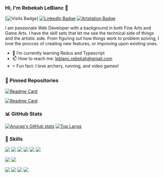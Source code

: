 ### Hi, I'm Rebekah LeBlanc 👋

[![Visits Badge](https://badges.pufler.dev/visits/R-LeBlanc/R-LeBlanc)] [![LinkedIn Badge](https://img.shields.io/badge/LinkedIn-Profile-informational?style=for-the-badge&logo=linkedin&logoColor=white&color=0D76A8)](https://www.linkedin.com/in/rebekahleblanc/) [![Artstation Badge](https://img.shields.io/badge/Artstation-Profile-informational?style=for-the-badge&logo=artstation&logoColor=white&color=0D76A8)](https://www.artstation.com/rebekahleblanc)

I am passionate Web Developer with a background in both Fine Arts and Game Arts. I have the skill sets that let
me see the technical side of things and the artistic side.
From figuring out how things work to problem solving, I love the procces of creating new 
features, or improving upon existing ones.

- 🌱 I’m currently learning Redux and Typescript
- 📫 How to reach me: leblanc.rebekah@gmail.com
- ⚡ Fun fact: I love archery, running, and video games!


 ### :pushpin: Pinned Repositories

[![Readme Card](https://github-readme-stats.vercel.app/api/pin/?username=R-LeBlanc&repo=Final-Project&theme=tokyonight)](https://github.com/R-LeBlanc/Final-Project)

[![Readme Card](https://github-readme-stats.vercel.app/api/pin/?username=R-LeBlanc&repo=ECommerce-Group-Project&theme=tokyonight)](https://github.com/R-LeBlanc/ECommerce-Group-Project)

 ### :bar_chart: GitHub Stats
 
 [![Anurag's GitHub stats](https://github-readme-stats.vercel.app/api?username=R-LeBlanc&show_icons=true&theme=tokyonight&count_private=true)](https://github.com/R-LeBlanc) [![Top Langs](https://github-readme-stats.vercel.app/api/top-langs/?username=R-LeBlanc&theme=tokyonight&layout=compact)](https://github.com/R-LeBlanc)


###  :bow_and_arrow: Skills

![](https://img.shields.io/badge/Code-React-informational?style=for-the-badge&logo=react&logoColor=white&color=0D76A8)
![](https://img.shields.io/badge/Code-JavaScript-informational?style=for-the-badge&logo=javascript&logoColor=white&color=0D76A8)
![](https://img.shields.io/badge/Code-Node.js-informational?style=for-the-badge&logo=node.js&logoColor=white&color=0D76A8)
![](https://img.shields.io/badge/Code-Express-informational?style=for-the-badge&logoColor=white&color=0D76A8)
![](https://img.shields.io/badge/Code-MongoDB-informational?style=for-the-badge&logo=mongodb&logoColor=white&color=0D76A8)
![](https://img.shields.io/badge/Code-HTML-informational?style=for-the-badge&logo=html&logoColor=white&color=0D76A8)


![](https://img.shields.io/badge/Style-CSS-informational?style=for-the-badge&logo=css&logoColor=white&color=0D76A8)
![](https://img.shields.io/badge/Style-BootStrap-informational?style=for-the-badge&logo=bootstrap&logoColor=white&color=0D76A8)

![](https://img.shields.io/badge/Tools-NPM-informational?style=for-the-badge&logo=npm&logoColor=white&color=0D76A8)
![](https://img.shields.io/badge/Tools-GitHub-informational?style=for-the-badge&logo=github&logoColor=white&color=0D76A8)
![](https://img.shields.io/badge/Tools-AdobeXD-informational?style=for-the-badge&logo=adobexd&logoColor=white&color=0D76A8)
![](https://img.shields.io/badge/Tools-Photoshop-informational?style=for-the-badge&logo=adobephotoshop&logoColor=white&color=0D76A8)
